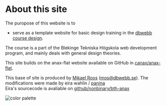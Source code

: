 About this site
==============================================

The puropose of this website is to

- serve as a template website for basic design
training in the [dbwebb course design](http://dbwebb.se/design).

The course is a part of the Blekinge Tekniska Högskola web development
program, and mainly deals with general design theories.

This site builds on the anax-flat website available on GitHub in [canax/anax-flat](git@github.com:canax/anax-flat.git).

This base of site is produced by [Mikael Roos](https://mikaelroos.se) (mos@dbwebb.se).
The modifications were made by eira wahlin /
[panina](mailto:panina@nonbinary.me)  
Eira's sourcecode is avaliable on [github/nonbinary/bth-anax](https://github.com/nonbinary/bth-anax) 

![color palette](img/colours.jpg)
